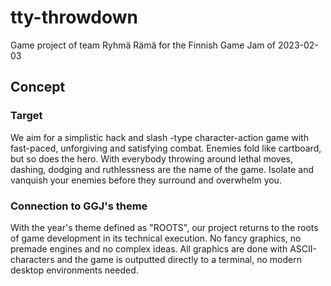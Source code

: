 tty-throwdown
=============

Game project of team Ryhmä Rämä for the Finnish Game Jam of 2023-02-03

Concept
-------

### Target

We aim for a simplistic hack and slash -type character-action game with
fast-paced, unforgiving and satisfying combat. Enemies fold like cartboard,
but so does the hero. With everybody throwing around lethal moves, dashing,
dodging and ruthlessness are the name of the game. Isolate and vanquish your
enemies before they surround and overwhelm you.

### Connection to GGJ's theme

With the year's theme defined as "ROOTS", our project returns to the roots
of game development in its technical execution. No fancy graphics, no premade
engines and no complex ideas. All graphics are done with ASCII-characters and
the game is outputted directly to a terminal, no modern desktop environments
needed.
